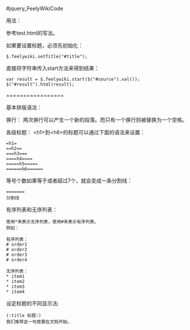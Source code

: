 #jquery_FeelyWikiCode

用法：

参考test.html的写法。

如果要设置标题，必须先初始化：

    $.feelywiki.setTitle("#title");

直接将字符串传入start方法来得到结果：

    var result = $.feelywiki.start($("#source").val());
	$("#result").html(result);
    
=================

基本排版语法：

换行： 两次换行可以产生一个新的段落。而只有一个换行则被替换为一个空格。

各级标题： &lt;h1>到&lt;h6>的标题可以通过下面的语法来设置：
    
    =h1=
    ==h2==
    ===h3===
    ====h4====
    =====h5=====
    ======h6======
    
等号个数如果等于或者超过7个，就会变成一条分割线：

    =======
    分割线
    
有序列表和无序列表：

    使用*来表示无序列表，使用#来表示有序列表。
    例如：
    
    有序列表：
    # order1
    # order2
    # order3
    # order4
    
    无序列表：
    * item1
    * item2
    * item3
    * item4
    



设定标题的不同显示法:

    (:title 标题:)
    我们推荐这一句放置在文档开始。

